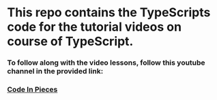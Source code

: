 # This repo contains the TypeScripts code for the tutorial videos on course of TypeScript. 

### To follow along with the video lessons, follow this youtube channel in the provided link:
### [Code In Pieces](https://www.youtube.com/@codeinpieces)
